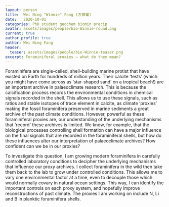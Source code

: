 ```yaml
---
layout: person
title:  Wei Ning "Winnie" Fang (方薇甯)
date:   2020-10-01
categories: PhD student geochem biomin precip
avatar: assets/images/people/bio-Winnie-round.png
current: true
author_profile: true
author: Wei Ning Fang
header:
  teaser: assets/images/people/bio-Winnie-teaser.png
excerpt: Foraminiferal proxies – what do they mean?
---
```


Foraminifera are single-celled, shell-building marine protist that have existed on Earth for hundreds of million years. Their calcite ‘tests’ (which you might have come across as ‘star-shaped sand’ on a tropical beach!) are an important archive in palaeoclimate research. This is because the calcification process records the environmental conditions in chemical signals recorded in the shell. This allows us to use these signals, such as ratios and stable isotopes of trace element in calcite, as climate ‘proxies’ making the fossil foraminifera preserved in marine sediments a great archive of the past climate conditions. However, powerful as these foraminiferal proxies are, our understanding of the underlying mechanisms that 'record' these archives is limited. We know, for example, that the biological processes controlling shell formation can have a major influence on the final signals that are recorded in the foraminiferal shells, but how do these influences alter our interpretation of palaeoclimate archives? How confident can we be in our proxies?

To investigate this question, I am growing modern foraminifera in carefully controlled laboratory conditions to decipher the underlying mechanisms that influence our proxy archives. I collect foraminifera in the wild then take them back to the lab to grow under controlled conditions. This allows me to vary one environmental factor at a time, even to decouple those which would normally covary in natural ocean settings. This way, I can identify the important controls on each proxy system, and hopefully improve reconstructions of past climate. The proxies I am working on include N, Li and B in planktic foraminifera shells.
